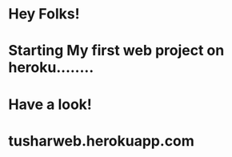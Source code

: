 # Hey Folks!
# Starting My first web project on heroku........
# Have a look!
# tusharweb.herokuapp.com
